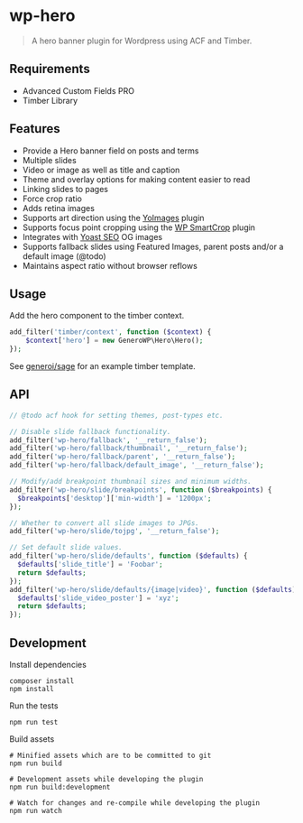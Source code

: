 # wp-hero

> A hero banner plugin for Wordpress using ACF and Timber.

## Requirements

- Advanced Custom Fields PRO
- Timber Library

## Features

- Provide a Hero banner field on posts and terms
- Multiple slides
- Video or image as well as title and caption
- Theme and overlay options for making content easier to read
- Linking slides to pages
- Force crop ratio
- Adds retina images
- Supports art direction using the [YoImages](https://wordpress.org/plugins/yoimages/) plugin
- Supports focus point cropping using the [WP SmartCrop](https://wordpress.org/plugins/wp-smartcrop/) plugin
- Integrates with [Yoast SEO](https://wordpress.org/plugins/wordpress-seo/) OG images
- Supports fallback slides using Featured Images, parent posts and/or a default image (@todo)
- Maintains aspect ratio without browser reflows

## Usage

Add the hero component to the timber context.

```php
add_filter('timber/context', function ($context) {
    $context['hero'] = new GeneroWP\Hero\Hero();
});
```

See [generoi/sage](https://github.com/generoi/sage/blob/genero/resources/views/layout/hero.twig) for an example timber template.

## API

```php
// @todo acf hook for setting themes, post-types etc.

// Disable slide fallback functionality.
add_filter('wp-hero/fallback', '__return_false');
add_filter('wp-hero/fallback/thumbnail', '__return_false');
add_filter('wp-hero/fallback/parent', '__return_false');
add_filter('wp-hero/fallback/default_image', '__return_false');

// Modify/add breakpoint thumbnail sizes and minimum widths.
add_filter('wp-hero/slide/breakpoints', function ($breakpoints) {
  $breakpoints['desktop']['min-width'] = '1200px';
});

// Whether to convert all slide images to JPGs.
add_filter('wp-hero/slide/tojpg', '__return_false');

// Set default slide values.
add_filter('wp-hero/slide/defaults', function ($defaults) {
  $defaults['slide_title'] = 'Foobar';
  return $defaults;
});
add_filter('wp-hero/slide/defaults/{image|video}', function ($defaults) {
  $defaults['slide_video_poster'] = 'xyz';
  return $defaults;
});
```

## Development

Install dependencies

    composer install
    npm install

Run the tests

    npm run test

Build assets

    # Minified assets which are to be committed to git
    npm run build

    # Development assets while developing the plugin
    npm run build:development

    # Watch for changes and re-compile while developing the plugin
    npm run watch
